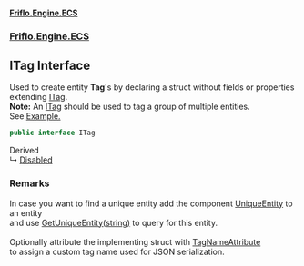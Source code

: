 #### [Friflo.Engine.ECS](index.md 'index')
### [Friflo.Engine.ECS](Friflo.Engine.ECS.md 'Friflo.Engine.ECS')

## ITag Interface

Used to create entity <b>Tag</b>'s by declaring a struct without fields or properties extending [ITag](ITag.md 'Friflo.Engine.ECS.ITag').<br/><b>Note:</b> An [ITag](ITag.md 'Friflo.Engine.ECS.ITag') should be used to tag a group of multiple entities.<br/>
See <a href="https://friflo.gitbook.io/friflo.engine.ecs/examples/general#tag">Example.</a>

```csharp
public interface ITag
```

Derived  
&#8627; [Disabled](Disabled.md 'Friflo.Engine.ECS.Disabled')

### Remarks
In case you want to find a unique entity add the component [UniqueEntity](UniqueEntity.md 'Friflo.Engine.ECS.UniqueEntity') to an entity<br/>
and use [GetUniqueEntity(string)](EntityStoreBase.GetUniqueEntity(string).md 'Friflo.Engine.ECS.EntityStoreBase.GetUniqueEntity(string)') to query for this entity.<br/><br/>
Optionally attribute the implementing struct with [TagNameAttribute](TagNameAttribute.md 'Friflo.Engine.ECS.TagNameAttribute')<br/>
to assign a custom tag name used for JSON serialization.